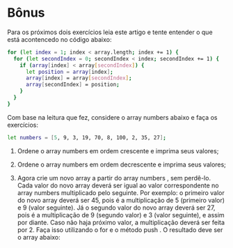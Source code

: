 # Bônus

Para os próximos dois exercícios leia este artigo e tente entender o que está acontencedo no código abaixo:

```bash 
for (let index = 1; index < array.length; index += 1) {
  for (let secondIndex = 0; secondIndex < index; secondIndex += 1) {
    if (array[index] < array[secondIndex]) {
      let position = array[index];
      array[index] = array[secondIndex];
      array[secondIndex] = position;
    }
  }
}
```

Com base na leitura que fez, considere o array numbers abaixo e faça os exercícios:

```bash 
let numbers = [5, 9, 3, 19, 70, 8, 100, 2, 35, 27];
```

1. Ordene o array numbers em ordem crescente e imprima seus valores;

2. Ordene o array numbers em ordem decrescente e imprima seus valores;

3. Agora crie um novo array a partir do array numbers , sem perdê-lo. Cada valor do novo array deverá ser igual ao valor correspondente no array numbers multiplicado pelo seguinte. Por exemplo: o primeiro valor do novo array deverá ser 45, pois é a multiplicação de 5 (primeiro valor) e 9 (valor seguinte). Já o segundo valor do novo array deverá ser 27, pois é a multiplicação de 9 (segundo valor) e 3 (valor seguinte), e assim por diante. Caso não haja próximo valor, a multiplicação deverá ser feita por 2. Faça isso utilizando o for e o método push . O resultado deve ser o array abaixo: